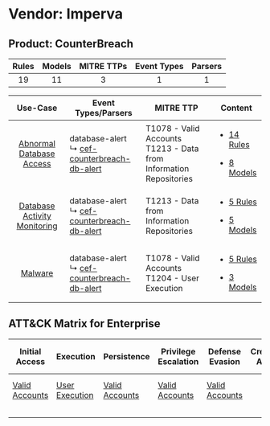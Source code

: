 Vendor: Imperva
===============
Product: CounterBreach
----------------------
| Rules | Models | MITRE TTPs | Event Types | Parsers |
|:-----:|:------:|:----------:|:-----------:|:-------:|
|  19   |   11   |     3      |      1      |    1    |

|                                       Use-Case                                       | Event Types/Parsers                                                                                         | MITRE TTP                                                                | Content                                                                                                                       |
|:------------------------------------------------------------------------------------:| ----------------------------------------------------------------------------------------------------------- | ------------------------------------------------------------------------ | ----------------------------------------------------------------------------------------------------------------------------- |
|     [Abnormal Database Access](../../../UseCases/uc_abnormal_database_access.md)     |  database-alert<br> ↳ [cef-counterbreach-db-alert](Parsers/parserContent_cef-counterbreach-db-alert.md)<br> | T1078 - Valid Accounts<br>T1213 - Data from Information Repositories<br> | [<ul><li>14 Rules</li></ul><ul><li>8 Models</li></ul>](Rules_Models/r_m_imperva_counterbreach_Abnormal_Database_Access.md)    |
| [Database Activity Monitoring](../../../UseCases/uc_database_activity_monitoring.md) |  database-alert<br> ↳ [cef-counterbreach-db-alert](Parsers/parserContent_cef-counterbreach-db-alert.md)<br> | T1213 - Data from Information Repositories<br>                           | [<ul><li>5 Rules</li></ul><ul><li>5 Models</li></ul>](Rules_Models/r_m_imperva_counterbreach_Database_Activity_Monitoring.md) |
|                      [Malware](../../../UseCases/uc_malware.md)                      |  database-alert<br> ↳ [cef-counterbreach-db-alert](Parsers/parserContent_cef-counterbreach-db-alert.md)<br> | T1078 - Valid Accounts<br>T1204 - User Execution<br>                     | [<ul><li>5 Rules</li></ul><ul><li>3 Models</li></ul>](Rules_Models/r_m_imperva_counterbreach_Malware.md)                      |

ATT&CK Matrix for Enterprise
----------------------------
| Initial Access                                                      | Execution                                                           | Persistence                                                         | Privilege Escalation                                                | Defense Evasion                                                     | Credential Access | Discovery | Lateral Movement | Collection                                                                              | Command and Control | Exfiltration | Impact |
| ------------------------------------------------------------------- | ------------------------------------------------------------------- | ------------------------------------------------------------------- | ------------------------------------------------------------------- | ------------------------------------------------------------------- | ----------------- | --------- | ---------------- | --------------------------------------------------------------------------------------- | ------------------- | ------------ | ------ |
| [Valid Accounts](https://attack.mitre.org/techniques/T1078)<br><br> | [User Execution](https://attack.mitre.org/techniques/T1204)<br><br> | [Valid Accounts](https://attack.mitre.org/techniques/T1078)<br><br> | [Valid Accounts](https://attack.mitre.org/techniques/T1078)<br><br> | [Valid Accounts](https://attack.mitre.org/techniques/T1078)<br><br> |                   |           |                  | [Data from Information Repositories](https://attack.mitre.org/techniques/T1213)<br><br> |                     |              |        |